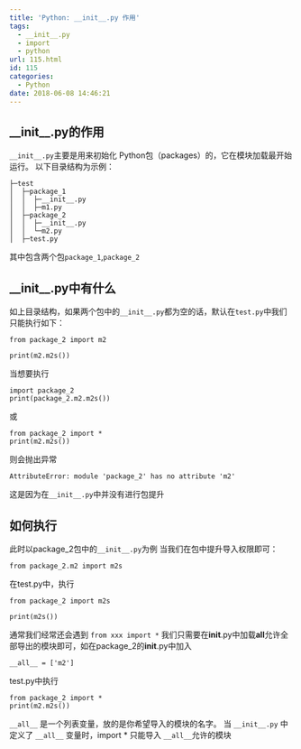 ```yaml
---
title: 'Python: __init__.py 作用'
tags:
  - __init__.py
  - import
  - python
url: 115.html
id: 115
categories:
  - Python
date: 2018-06-08 14:46:21
---
```


\_\_init\_\_.py的作用
------------------

`__init__.py`主要是用来初始化 Python包（packages）的，它在模块加载最开始运行。 以下目录结构为示例：

    ├─test                                    
    │  ├─package_1
    │  │  ├─__init__.py 
    │  │  ├─m1.py    
    │  ├─package_2  
    │  │  ├─__init__.py 
    │  │  └─m2.py
    │  ├─test.py
    

其中包含两个包`package_1`,`package_2`

\_\_init\_\_.py中有什么
-------------------

如上目录结构，如果两个包中的`__init__.py`都为空的话，默认在`test.py`中我们只能执行如下：

    from package_2 import m2
    
    print(m2.m2s())
    
    

当想要执行

    import package_2
    print(package_2.m2.m2s())
    

或

    from package_2 import *
    print(m2.m2s())
    

则会抛出异常

    AttributeError: module 'package_2' has no attribute 'm2'
    

这是因为在`__init__.py`中并没有进行包提升

如何执行
----

此时以package_2包中的`__init__.py`为例 当我们在包中提升导入权限即可：

    from package_2.m2 import m2s
    

在test.py中，执行

    from package_2 import m2s
    
    print(m2s())
    

通常我们经常还会遇到 `from xxx import *` 我们只需要在**init**.py中加载**all**允许全部导出的模块即可，如在package_2的**init**.py中加入

    __all__ = ['m2']
    

test.py中执行

    from package_2 import *
    print(m2.m2s())
    

`__all__` 是一个列表变量，放的是你希望导入的模块的名字。 当 `__init__.py` 中定义了 `__all__` 变量时，import * 只能导入 `__all__`允许的模块